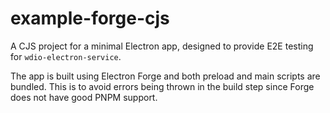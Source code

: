 # example-forge-cjs

A CJS project for a minimal Electron app, designed to provide E2E testing for `wdio-electron-service`.

The app is built using Electron Forge and both preload and main scripts are bundled. This is to avoid errors being thrown in the build step since Forge does not have good PNPM support.
